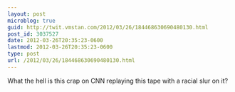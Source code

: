 ```yaml
---
layout: post
microblog: true
guid: http://twit.vmstan.com/2012/03/26/184468630690480130.html
post_id: 3037527
date: 2012-03-26T20:35:23-0600
lastmod: 2012-03-26T20:35:23-0600
type: post
url: /2012/03/26/184468630690480130.html
---
```

What the hell is this crap on CNN replaying this tape with a racial slur on it?
